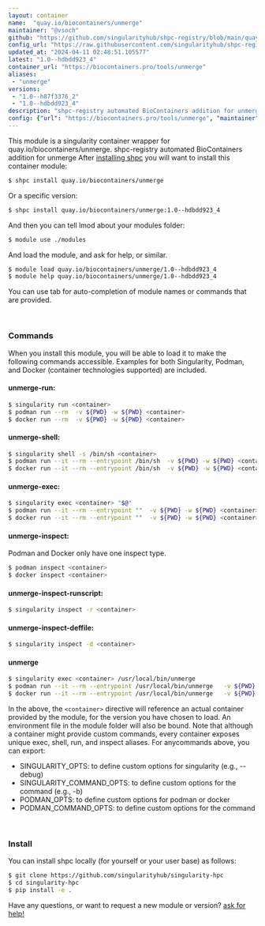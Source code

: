 ```yaml
---
layout: container
name:  "quay.io/biocontainers/unmerge"
maintainer: "@vsoch"
github: "https://github.com/singularityhub/shpc-registry/blob/main/quay.io/biocontainers/unmerge/container.yaml"
config_url: "https://raw.githubusercontent.com/singularityhub/shpc-registry/main/quay.io/biocontainers/unmerge/container.yaml"
updated_at: "2024-04-11 02:48:51.105577"
latest: "1.0--hdbdd923_4"
container_url: "https://biocontainers.pro/tools/unmerge"
aliases:
 - "unmerge"
versions:
 - "1.0--h87f3376_2"
 - "1.0--hdbdd923_4"
description: "shpc-registry automated BioContainers addition for unmerge"
config: {"url": "https://biocontainers.pro/tools/unmerge", "maintainer": "@vsoch", "description": "shpc-registry automated BioContainers addition for unmerge", "latest": {"1.0--hdbdd923_4": "sha256:e1341f4ff986f996d38d1d7f5d28f932cc81bb4867f7234e0779e6b83d3773c5"}, "tags": {"1.0--h87f3376_2": "sha256:46c2f61eb4dd82219959240b6f3b61692a5d57b1e28ec717e0cafd09dfa421e7", "1.0--hdbdd923_4": "sha256:e1341f4ff986f996d38d1d7f5d28f932cc81bb4867f7234e0779e6b83d3773c5"}, "docker": "quay.io/biocontainers/unmerge", "aliases": {"unmerge": "/usr/local/bin/unmerge"}}
---
```


This module is a singularity container wrapper for quay.io/biocontainers/unmerge.
shpc-registry automated BioContainers addition for unmerge
After [installing shpc](#install) you will want to install this container module:


```bash
$ shpc install quay.io/biocontainers/unmerge
```

Or a specific version:

```bash
$ shpc install quay.io/biocontainers/unmerge:1.0--hdbdd923_4
```

And then you can tell lmod about your modules folder:

```bash
$ module use ./modules
```

And load the module, and ask for help, or similar.

```bash
$ module load quay.io/biocontainers/unmerge/1.0--hdbdd923_4
$ module help quay.io/biocontainers/unmerge/1.0--hdbdd923_4
```

You can use tab for auto-completion of module names or commands that are provided.

<br>

### Commands

When you install this module, you will be able to load it to make the following commands accessible.
Examples for both Singularity, Podman, and Docker (container technologies supported) are included.

#### unmerge-run:

```bash
$ singularity run <container>
$ podman run --rm  -v ${PWD} -w ${PWD} <container>
$ docker run --rm  -v ${PWD} -w ${PWD} <container>
```

#### unmerge-shell:

```bash
$ singularity shell -s /bin/sh <container>
$ podman run --it --rm --entrypoint /bin/sh  -v ${PWD} -w ${PWD} <container>
$ docker run --it --rm --entrypoint /bin/sh  -v ${PWD} -w ${PWD} <container>
```

#### unmerge-exec:

```bash
$ singularity exec <container> "$@"
$ podman run --it --rm --entrypoint ""  -v ${PWD} -w ${PWD} <container> "$@"
$ docker run --it --rm --entrypoint ""  -v ${PWD} -w ${PWD} <container> "$@"
```

#### unmerge-inspect:

Podman and Docker only have one inspect type.

```bash
$ podman inspect <container>
$ docker inspect <container>
```

#### unmerge-inspect-runscript:

```bash
$ singularity inspect -r <container>
```

#### unmerge-inspect-deffile:

```bash
$ singularity inspect -d <container>
```


#### unmerge

```bash
$ singularity exec <container> /usr/local/bin/unmerge
$ podman run --it --rm --entrypoint /usr/local/bin/unmerge   -v ${PWD} -w ${PWD} <container> -c " $@"
$ docker run --it --rm --entrypoint /usr/local/bin/unmerge   -v ${PWD} -w ${PWD} <container> -c " $@"
```



In the above, the `<container>` directive will reference an actual container provided
by the module, for the version you have chosen to load. An environment file in the
module folder will also be bound. Note that although a container
might provide custom commands, every container exposes unique exec, shell, run, and
inspect aliases. For anycommands above, you can export:

 - SINGULARITY_OPTS: to define custom options for singularity (e.g., --debug)
 - SINGULARITY_COMMAND_OPTS: to define custom options for the command (e.g., -b)
 - PODMAN_OPTS: to define custom options for podman or docker
 - PODMAN_COMMAND_OPTS: to define custom options for the command

<br>

### Install

You can install shpc locally (for yourself or your user base) as follows:

```bash
$ git clone https://github.com/singularityhub/singularity-hpc
$ cd singularity-hpc
$ pip install -e .
```

Have any questions, or want to request a new module or version? [ask for help!](https://github.com/singularityhub/singularity-hpc/issues)